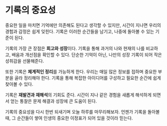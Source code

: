 # 기록의 중요성

중요한 일을 마치면 기억에만 의존해도 된다고 생각할 수 있지만, 시간이 지나면 우리의 경험과 감정은 쉽게 잊힌다. 기록은 이러한 순간들을 남기고, 나중에 돌아볼 수 있는 기준이 된다.

기록의 가장 큰 장점은 **회고와 성장**이다. 기록을 통해 과거의 나와 현재의 나를 비교하고, 배움과 개선점을 확인할 수 있다. 단순한 기억이 아닌, 나만의 성장 기록이 되어 작은 성취감을 선물해준다.

또한 기록은 **체계적인 정리**를 가능하게 한다. 우리는 매일 많은 정보를 접하며 중요한 부분을 골라 정리해야 한다. 기록을 통해 복잡한 아이디어를 구성하고 필요한 순간에 쉽게 찾아볼 수 있다.

기록은 **재발견과 재해석**의 기회도 준다. 시간이 지나 같은 경험을 새롭게 해석하게 되면서 얻는 통찰은 문제 해결과 성장에 큰 도움이 된다.

기록의 중요성을 다시 한번 되새기며 오늘 하루를 마무리해보자. 언젠가 기록을 돌아볼 때, 그 순간들이 쌓여 인생의 중요한 이정표가 되어 있을 것이라 믿는다.